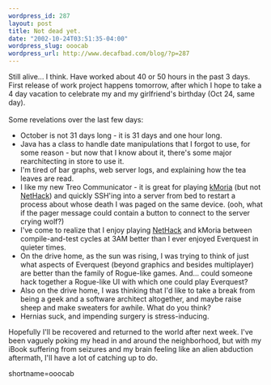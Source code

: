 ```yaml
--- 
wordpress_id: 287
layout: post
title: Not dead yet.
date: "2002-10-24T03:51:35-04:00"
wordpress_slug: ooocab
wordpress_url: http://www.decafbad.com/blog/?p=287
---
```

Still alive...  I think.  Have worked about 40 or 50 hours in the past 3 days.  First release of work project happens tomorrow, after which I hope to take a 4 day vacation to celebrate my and my girlfriend's birthday (Oct 24, same day).
<br /><br />
Some revelations over the last few days:<ul><li>October is not 31 days long - it is 31 days and one hour long.</li><li>Java has a class to handle date manipulations that I forgot to use, for some reason - but now that I know about it, there's some major rearchitecting in store to use it.</li><li>I'm tired of bar graphs, web server logs, and explaining how the tea leaves are read.</li><li>I like my new Treo Communicator - it is great for playing <a href="http://roguelike-palm.sourceforge.net/kMoria/index.php">kMoria</a> (but not <a href="http://www.nethack.org">NetHack</a>) and quickly SSH'ing into a server from bed to restart a process about whose death I was paged on the same device.  (ooh, what if the pager message could contain a button to connect to the server crying wolf?)</li><li>I've come to realize that I enjoy playing <a href="http://www.decafbad.com/twiki/bin/view/Main/NetHack">NetHack</a> and kMoria between compile-and-test cycles at 3AM better than I ever enjoyed Everquest in quieter times.</li><li>On the drive home, as the sun was rising, I was trying to think of just what aspects of Everquest (beyond graphics and besides multiplayer) are better than the family of Rogue-like games.  And...  could someone hack together a Rogue-like UI with which one could play Everquest?</li><li>Also on the drive home, I was thinking that I'd like to take a break from being a geek and a software architect altogether, and maybe raise sheep and make sweaters for awhile.  What do you think?</li><li>Hernias suck, and impending surgery is stress-inducing.</li></ul>Hopefully I'll be recovered and returned to the world after next week.  I've been vaguely poking my head in and around the neighborhood, but with my iBook suffering from seizures and my brain feeling like an alien abduction aftermath, I'll have a lot of catching up to do.
<!--more-->
shortname=ooocab
